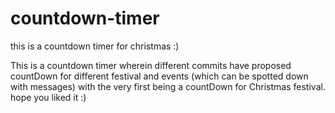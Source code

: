 # countdown-timer
this is a countdown timer for christmas :)


This is a countdown timer wherein different commits have proposed countDown for different festival and events (which can be spotted down with messages) with the very first being a countDown for Christmas festival.
hope you liked it :)
